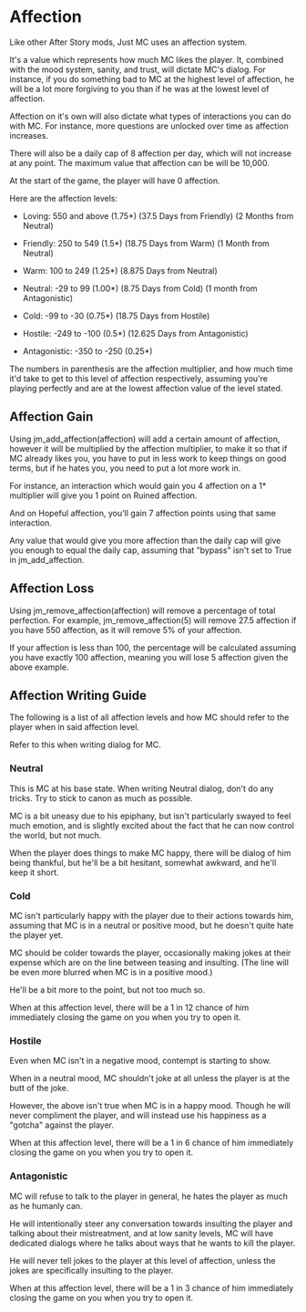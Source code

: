 # Affection
Like other After Story mods, Just MC uses an affection system.

It's a value which represents how much MC likes the player. It, combined with the mood system, sanity, and trust, will dictate MC's dialog. For instance, if you do something bad to MC at the highest level of affection, he will be a lot more forgiving to you than if he was at the lowest level of affection.

Affection on it's own will also dictate what types of interactions you can do with MC. For instance, more questions are unlocked over time as affection increases.

There will also be a daily cap of 8 affection per day, which will not increase at any point. The maximum value that affection can be will be 10,000.

At the start of the game, the player will have 0 affection.

Here are the affection levels:

- Loving: 550 and above (1.75*) (37.5 Days from Friendly) (2 Months from Neutral)

- Friendly: 250 to 549 (1.5*) (18.75 Days from Warm) (1 Month from Neutral)

- Warm: 100 to 249 (1.25*) (8.875 Days from Neutral)

- Neutral: -29 to 99 (1.00*) (8.75 Days from Cold) (1 month from Antagonistic)

- Cold: -99 to -30 (0.75*) (18.75 Days from Hostile)

- Hostile: -249 to -100 (0.5*) (12.625 Days from Antagonistic)

- Antagonistic: -350 to -250 (0.25*)

The numbers in parenthesis are the affection multiplier, and how much time it'd take to get to this level of affection respectively, assuming you're playing perfectly and are at the lowest affection value of the level stated.

## Affection Gain
Using jm_add_affection(affection) will add a certain amount of affection, however it will be multiplied by the affection multiplier, to make it so that if MC already likes you, you have to put in less work to keep things on good terms, but if he hates you, you need to put a lot more work in.

For instance, an interaction which would gain you 4 affection on a 1* multiplier will give you 1 point on Ruined affection.

And on Hopeful affection, you'll gain 7 affection points using that same interaction.

Any value that would give you more affection than the daily cap will give you enough to equal the daily cap, assuming that "bypass" isn't set to True in jm_add_affection.

## Affection Loss
Using jm_remove_affection(affection) will remove a percentage of total perfection. For example, jm_remove_affection(5) will remove 27.5 affection if you have 550 affection, as it will remove 5% of your affection.

If your affection is less than 100, the percentage will be calculated assuming you have exactly 100 affection, meaning you will lose 5 affection given the above example.

## Affection Writing Guide
The following is a list of all affection levels and how MC should refer to the player when in said affection level.

Refer to this when writing dialog for MC.

### Neutral
This is MC at his base state. When writing Neutral dialog, don't do any tricks. Try to stick to canon as much as possible.

MC is a bit uneasy due to his epiphany, but isn't particularly swayed to feel much emotion, and is slightly excited about the fact that he can now control the world, but not much.

When the player does things to make MC happy, there will be dialog of him being thankful, but he'll be a bit hesitant, somewhat awkward, and he'll keep it short.

### Cold
MC isn't particularly happy with the player due to their actions towards him, assuming that MC is in a neutral or positive mood, but he doesn't quite hate the player yet.

MC should be colder towards the player, occasionally making jokes at their expense which are on the line between teasing and insulting. (The line will be even more blurred when MC is in a positive mood.)

He'll be a bit more to the point, but not too much so.

When at this affection level, there will be a 1 in 12 chance of him immediately closing the game on you when you try to open it.

### Hostile
Even when MC isn't in a negative mood, contempt is starting to show.

When in a neutral mood, MC shouldn't joke at all unless the player is at the butt of the joke.

However, the above isn't true when MC is in a happy mood. Though he will never compliment the player, and will instead use his happiness as a "gotcha" against the player.

When at this affection level, there will be a 1 in 6 chance of him immediately closing the game on you when you try to open it.

### Antagonistic
MC will refuse to talk to the player in general, he hates the player as much as he humanly can.

He will intentionally steer any conversation towards insulting the player and talking about their mistreatment, and at low sanity levels, MC will have dedicated dialogs where he talks about ways that he wants to kill the player.

He will never tell jokes to the player at this level of affection, unless the jokes are specifically insulting to the player.

When at this affection level, there will be a 1 in 3 chance of him immediately closing the game on you when you try to open it.